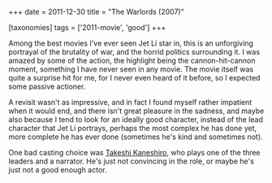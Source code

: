 +++
date = 2011-12-30
title = "The Warlords (2007)"

[taxonomies]
tags = ['2011-movie', 'good']
+++

Among the best movies I\'ve ever seen Jet Li star in, this is an
unforgiving portrayal of the brutality of war, and the horrid politics
surrounding it. I was amazed by some of the action, the highlight being
the cannon-hit-cannon moment, something I have never seen in any movie.
The movie itself was quite a surprise hit for me, for I never even heard
of it before, so I expected some passive actioner.

A revisit wasn\'t as impressive, and in fact I found myself rather
impatient when it would end, and there isn\'t great pleasure in the
sadness, and maybe also because I tend to look for an ideally good
character, instead of the lead character that Jet Li portrays, perhaps
the most complex he has done yet, more complete he has ever done
(sometimes he\'s kind and sometimes not).

One bad casting choice was [Takeshi Kaneshiro], who plays one of the
three leaders and a narrator. He\'s just not convincing in the role, or
maybe he\'s just not a good enough actor.

  [Takeshi Kaneshiro]: http://en.wikipedia.org/wiki/Takeshi_Kaneshiro
